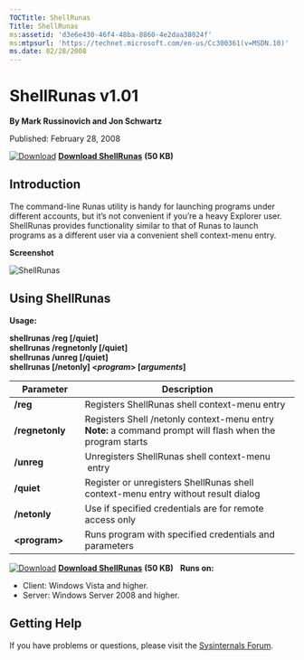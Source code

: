 ```yaml
--- 
TOCTitle: ShellRunas
Title: ShellRunas
ms:assetid: 'd3e6e430-46f4-48ba-8860-4e2daa38024f'
ms:mtpsurl: 'https://technet.microsoft.com/en-us/Cc300361(v=MSDN.10)'
ms.date: 02/28/2008
---
```


ShellRunas v1.01
================

**By Mark Russinovich and Jon Schwartz**

Published: February 28, 2008

[![Download](/media/landing/sysinternals/download_sm.png)](https://download.sysinternals.com/files/ShellRunas.zip) [**Download ShellRunas**](https://download.sysinternals.com/files/ShellRunas.zip) **(50 KB)**


## Introduction

The command-line Runas utility is handy for launching programs under
different accounts, but it’s not convenient if you’re a heavy Explorer
user. ShellRunas provides functionality similar to that of Runas to
launch programs as a different user via a convenient shell context-menu
entry.

**Screenshot**

![ShellRunas](/media/landing/sysinternals/ShellRunas.jpg)

## Using ShellRunas

**Usage:**

**shellrunas /reg \[/quiet\]  
shellrunas /regnetonly \[/quiet\]  
shellrunas /unreg \[/quiet\]  
shellrunas \[/netonly\] &lt;*program*&gt; \[*arguments*\]**

 
|Parameter  |Description  |
|---------|---------|
|  **/reg**                   |  Registers ShellRunas shell context-menu entry|
|  **/regnetonly**            |  Registers Shell /netonly context-menu entry  <br /> **Note:** a command prompt will flash when the program starts|
|  **/unreg**                 |  Unregisters ShellRunas shell context-menu  entry|
|  **/quiet**                 |  Register or unregisters ShellRunas shell context-menu entry without result dialog|
|  **/netonly**               |  Use if specified credentials are for remote access only|
|  **&lt;program&gt;**        |  Runs program with specified credentials and parameters

[![Download](/media/landing/sysinternals/download_sm.png)](https://download.sysinternals.com/files/ShellRunas.zip) [**Download ShellRunas**](https://download.sysinternals.com/files/ShellRunas.zip) **(50 KB)**
 
**Runs on:**

-   Client: Windows Vista and higher.
-   Server: Windows Server 2008 and higher.

## Getting Help

If you have problems or questions, please visit the [Sysinternals Forum](http://forum.sysinternals.com).  



